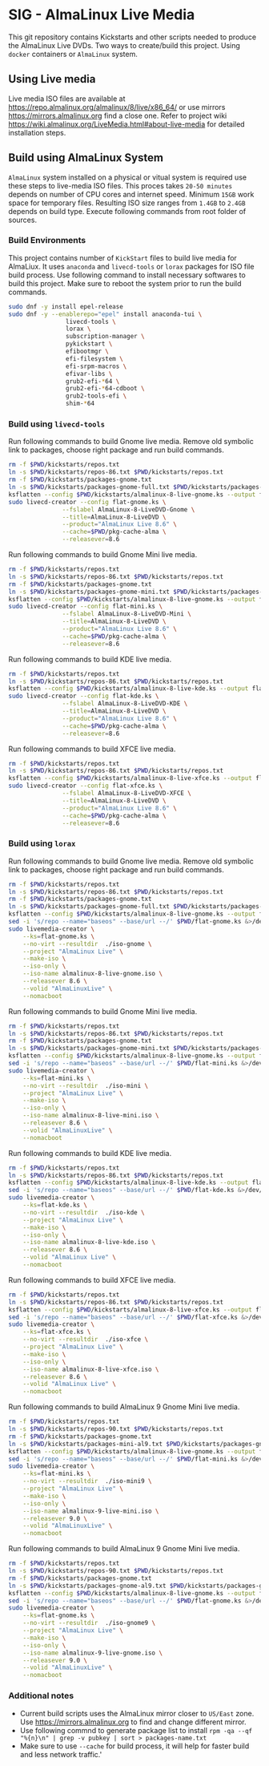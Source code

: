 # SIG - AlmaLinux Live Media

This git repository contains Kickstarts and other scripts needed to produce the AlmaLinux Live DVDs. Two ways to create/build this project. Using `docker` containers or `AlmaLinux` system.

## Using Live media

Live media ISO files are available at https://repo.almalinux.org/almalinux/8/live/x86_64/ or use mirrors https://mirrors.almalinux.org find a close one. Refer to project wiki https://wiki.almalinux.org/LiveMedia.html#about-live-media for detailed installation steps.

## Build using AlmaLinux System

`AlmaLinux` system installed on a physical or vitual system is required use these steps to live-media ISO files. This proces takes `20-50 minutes` depends on number of CPU cores and internet speed. Minimum `15GB` work space for temporary files. Resulting ISO size ranges from `1.4GB` to `2.4GB` depends on build type. Execute following commands from root folder of sources.


### Build Environments

This project contains number of `KickStart` files to build live media for AlmaLiux. It uses `anaconda` and `livecd-tools` or `lorax` packages for ISO file build process. Use following command to install necessary softwares to build this project. Make sure to reboot the system prior to run the build commands.

```sh
sudo dnf -y install epel-release
sudo dnf -y --enablerepo="epel" install anaconda-tui \
                livecd-tools \
                lorax \
                subscription-manager \
                pykickstart \
                efibootmgr \
                efi-filesystem \
                efi-srpm-macros \
                efivar-libs \
                grub2-efi-*64 \
                grub2-efi-*64-cdboot \
                grub2-tools-efi \
                shim-*64
```

### Build using `livecd-tools`

Run following commands to build Gnome live media. Remove old symbolic link to packages, choose right package and run build commands.

```sh
rm -f $PWD/kickstarts/repos.txt
ln -s $PWD/kickstarts/repos-86.txt $PWD/kickstarts/repos.txt
rm -f $PWD/kickstarts/packages-gnome.txt
ln -s $PWD/kickstarts/packages-gnome-full.txt $PWD/kickstarts/packages-gnome.txt
ksflatten --config $PWD/kickstarts/almalinux-8-live-gnome.ks --output flat-gnome.ks
sudo livecd-creator --config flat-gnome.ks \
               --fslabel AlmaLinux-8-LiveDVD-Gnome \
               --title=AlmaLinux-8-LiveDVD \
               --product="AlmaLinux Live 8.6" \
               --cache=$PWD/pkg-cache-alma \
               --releasever=8.6
```

Run following commands to build Gnome Mini live media.

```sh
rm -f $PWD/kickstarts/repos.txt
ln -s $PWD/kickstarts/repos-86.txt $PWD/kickstarts/repos.txt
rm -f $PWD/kickstarts/packages-gnome.txt
ln -s $PWD/kickstarts/packages-gnome-mini.txt $PWD/kickstarts/packages-gnome.txt
ksflatten --config $PWD/kickstarts/almalinux-8-live-gnome.ks --output flat-mini.ks
sudo livecd-creator --config flat-mini.ks \
               --fslabel AlmaLinux-8-LiveDVD-Mini \
               --title=AlmaLinux-8-LiveDVD \
               --product="AlmaLinux Live 8.6" \
               --cache=$PWD/pkg-cache-alma \
               --releasever=8.6
```

Run following commands to build KDE live media.

```sh
rm -f $PWD/kickstarts/repos.txt
ln -s $PWD/kickstarts/repos-86.txt $PWD/kickstarts/repos.txt
ksflatten --config $PWD/kickstarts/almalinux-8-live-kde.ks --output flat-kde.ks
sudo livecd-creator --config flat-kde.ks \
               --fslabel AlmaLinux-8-LiveDVD-KDE \
               --title=AlmaLinux-8-LiveDVD \
               --product="AlmaLinux Live 8.6" \
               --cache=$PWD/pkg-cache-alma \
               --releasever=8.6
```

Run following commands to build XFCE live media.

```sh
rm -f $PWD/kickstarts/repos.txt
ln -s $PWD/kickstarts/repos-86.txt $PWD/kickstarts/repos.txt
ksflatten --config $PWD/kickstarts/almalinux-8-live-xfce.ks --output flat-xfce.ks
sudo livecd-creator --config flat-xfce.ks \
               --fslabel AlmaLinux-8-LiveDVD-XFCE \
               --title=AlmaLinux-8-LiveDVD \
               --product="AlmaLinux Live 8.6" \
               --cache=$PWD/pkg-cache-alma \
               --releasever=8.6
```


### Build using `lorax`

Run following commands to build Gnome live media. Remove old symbolic link to packages, choose right package and run build commands.

```sh
rm -f $PWD/kickstarts/repos.txt
ln -s $PWD/kickstarts/repos-86.txt $PWD/kickstarts/repos.txt
rm -f $PWD/kickstarts/packages-gnome.txt
ln -s $PWD/kickstarts/packages-gnome-full.txt $PWD/kickstarts/packages-gnome.txt
ksflatten --config $PWD/kickstarts/almalinux-8-live-gnome.ks --output flat-gnome.ks
sed -i 's/repo --name="baseos" --base/url --/' $PWD/flat-gnome.ks &>/dev/null
sudo livemedia-creator \
    --ks=flat-gnome.ks \
    --no-virt --resultdir  ./iso-gnome \
    --project "AlmaLinux Live" \
    --make-iso \
    --iso-only \
    --iso-name almalinux-8-live-gnome.iso \
    --releasever 8.6 \
    --volid "AlmaLinuxLive" \
    --nomacboot
```

Run following commands to build Gnome Mini live media.

```sh
rm -f $PWD/kickstarts/repos.txt
ln -s $PWD/kickstarts/repos-86.txt $PWD/kickstarts/repos.txt
rm -f $PWD/kickstarts/packages-gnome.txt
ln -s $PWD/kickstarts/packages-gnome-mini.txt $PWD/kickstarts/packages-gnome.txt
ksflatten --config $PWD/kickstarts/almalinux-8-live-gnome.ks --output flat-mini.ks
sed -i 's/repo --name="baseos" --base/url --/' $PWD/flat-mini.ks &>/dev/null
sudo livemedia-creator \
    --ks=flat-mini.ks \
    --no-virt --resultdir  ./iso-mini \
    --project "AlmaLinux Live" \
    --make-iso \
    --iso-only \
    --iso-name almalinux-8-live-mini.iso \
    --releasever 8.6 \
    --volid "AlmaLinuxLive" \
    --nomacboot
```

Run following commands to build KDE live media.

```sh
rm -f $PWD/kickstarts/repos.txt
ln -s $PWD/kickstarts/repos-86.txt $PWD/kickstarts/repos.txt
ksflatten --config $PWD/kickstarts/almalinux-8-live-kde.ks --output flat-kde.ks
sed -i 's/repo --name="baseos" --base/url --/' $PWD/flat-kde.ks &>/dev/null
sudo livemedia-creator \
    --ks=flat-kde.ks \
    --no-virt --resultdir  ./iso-kde \
    --project "AlmaLinux Live" \
    --make-iso \
    --iso-only \
    --iso-name almalinux-8-live-kde.iso \
    --releasever 8.6 \
    --volid "AlmaLinux Live" \
    --nomacboot
```

Run following commands to build XFCE live media.

```sh
rm -f $PWD/kickstarts/repos.txt
ln -s $PWD/kickstarts/repos-86.txt $PWD/kickstarts/repos.txt
ksflatten --config $PWD/kickstarts/almalinux-8-live-xfce.ks --output flat-xfce.ks
sed -i 's/repo --name="baseos" --base/url --/' $PWD/flat-xfce.ks &>/dev/null
sudo livemedia-creator \
    --ks=flat-xfce.ks \
    --no-virt --resultdir  ./iso-xfce \
    --project "AlmaLinux Live" \
    --make-iso \
    --iso-only \
    --iso-name almalinux-8-live-xfce.iso \
    --releasever 8.6 \
    --volid "AlmaLinux Live" \
    --nomacboot
```

Run following commands to build AlmaLinux 9 Gnome Mini live media.

```sh
rm -f $PWD/kickstarts/repos.txt
ln -s $PWD/kickstarts/repos-90.txt $PWD/kickstarts/repos.txt
rm -f $PWD/kickstarts/packages-gnome.txt
ln -s $PWD/kickstarts/packages-mini-al9.txt $PWD/kickstarts/packages-gnome.txt
ksflatten --config $PWD/kickstarts/almalinux-8-live-gnome.ks --output flat-mini.ks
sed -i 's/repo --name="baseos" --base/url --/' $PWD/flat-mini.ks &>/dev/null
sudo livemedia-creator \
    --ks=flat-mini.ks \
    --no-virt --resultdir  ./iso-mini9 \
    --project "AlmaLinux Live" \
    --make-iso \
    --iso-only \
    --iso-name almalinux-9-live-mini.iso \
    --releasever 9.0 \
    --volid "AlmaLinuxLive" \
    --nomacboot
```

Run following commands to build AlmaLinux 9 Gnome Mini live media.

```sh
rm -f $PWD/kickstarts/repos.txt
ln -s $PWD/kickstarts/repos-90.txt $PWD/kickstarts/repos.txt
rm -f $PWD/kickstarts/packages-gnome.txt
ln -s $PWD/kickstarts/packages-gnome-al9.txt $PWD/kickstarts/packages-gnome.txt
ksflatten --config $PWD/kickstarts/almalinux-8-live-gnome.ks --output flat-gnome.ks
sed -i 's/repo --name="baseos" --base/url --/' $PWD/flat-gnome.ks &>/dev/null
sudo livemedia-creator \
    --ks=flat-gnome.ks \
    --no-virt --resultdir  ./iso-gnome9 \
    --project "AlmaLinux Live" \
    --make-iso \
    --iso-only \
    --iso-name almalinux-9-live-gnome.iso \
    --releasever 9.0 \
    --volid "AlmaLinuxLive" \
    --nomacboot
```

### Additional notes

* Current build scripts uses the AlmaLinux mirror closer to `US/East` zone. Use https://mirrors.almalinux.org to find and change different mirror.
* Use following commnd to generate package list to install `rpm -qa --qf "%{n}\n" | grep -v pubkey | sort > packages-name.txt`
* Make sure to use `--cache` for build process, it will help for faster build and less network traffic.'
